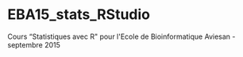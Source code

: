 # EBA15_stats_RStudio
Cours “Statistiques avec R" pour l'Ecole de Bioinformatique Aviesan - septembre 2015
